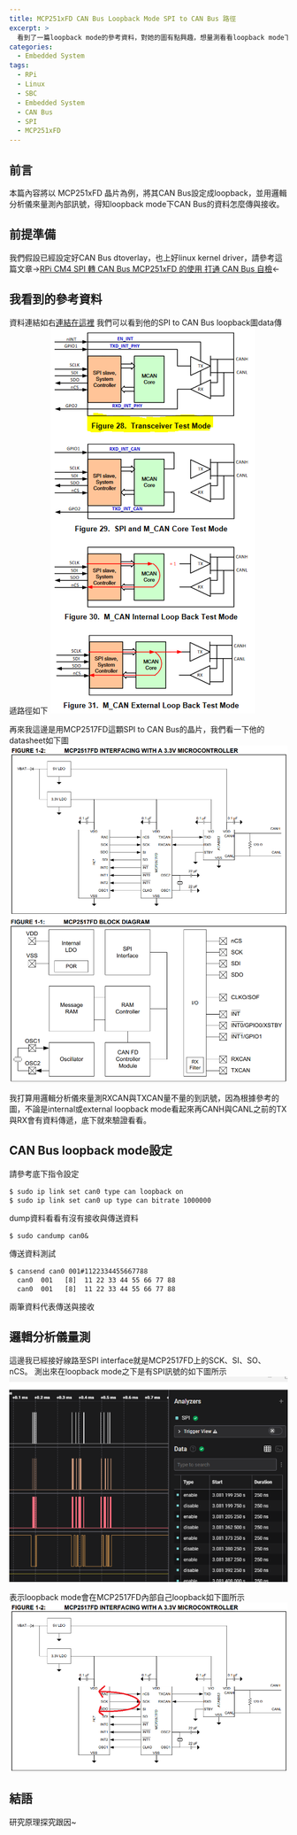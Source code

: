 ```yaml
---
title: MCP251xFD CAN Bus Loopback Mode SPI to CAN Bus 路徑
excerpt: >
  看到了一篇loopback mode的參考資料，對她的圖有點興趣，想量測看看loopback mode下CAN Bus的路徑資料怎麼傳送。
categories:
  - Embedded System
tags:
  - RPi
  - Linux
  - SBC
  - Embedded System
  - CAN Bus
  - SPI
  - MCP251xFD
---
```

## 前言
本篇內容將以 MCP251xFD 晶片為例，將其CAN Bus設定成loopback，並用邏輯分析儀來量測內部訊號，得知loopback mode下CAN Bus的資料怎麼傳與接收。
## 前提準備
我們假設已經設定好CAN Bus dtoverlay，也上好linux kernel driver，請參考這篇文章->[RPi CM4 SPI 轉 CAN Bus MCP251xFD 的使用 打通 CAN Bus 自檢](https://casparting.github.io/embedded%20system/RPi-CM4-SPI-%E8%BD%89-CAN-Bus-MCP251xFD-%E7%9A%84%E4%BD%BF%E7%94%A8-%E6%89%93%E9%80%9A-CAN-Bus-%E8%87%AA%E6%AA%A2/)<-
## 我看到的參考資料
資料連結如右[連結在這裡](https://e2e.ti.com/support/interface-group/interface/f/interface-forum/963383/tcan4550-q1-use-a-stand-alone-transceiver)
我們可以看到他的SPI to CAN Bus loopback圖data傳遞路徑如下
![TCAN4550_Loopback_Modes](/assets/images/TCAN4550_Loopback_Modes.png)

再來我這邊是用MCP2517FD這顆SPI to CAN Bus的晶片，我們看一下他的datasheet如下圖
![mcp2517fd_interfacing_with_mcu](/assets/images/mcp2517fd_interfacing_with_mcu.png)
![mcp2517fd_block_diagram](/assets/images/mcp2517fd_block_diagram.png)


我打算用邏輯分析儀來量測RXCAN與TXCAN量不量的到訊號，因為根據參考的圖，不論是internal或external loopback mode看起來再CANH與CANL之前的TX與RX會有資料傳遞，底下就來驗證看看。

## CAN Bus loopback mode設定
請參考底下指令設定
```console
$ sudo ip link set can0 type can loopback on
$ sudo ip link set can0 up type can bitrate 1000000
```
dump資料看看有沒有接收與傳送資料
```console
$ sudo candump can0&
```
傳送資料測試
```
$ cansend can0 001#1122334455667788
  can0  001   [8]  11 22 33 44 55 66 77 88
  can0  001   [8]  11 22 33 44 55 66 77 88
```
兩筆資料代表傳送與接收

## 邏輯分析儀量測
這邊我已經接好線路至SPI interface就是MCP2517FD上的SCK、SI、SO、nCS。
測出來在loopback mode之下是有SPI訊號的如下圖所示
![spi_to_can_bus_mcp2517fd](/assets/images/spi_to_can_bus_mcp2517fd.png)


表示loopback mode會在MCP2517FD內部自己loopback如下圖所示
![mcp2517fd_interfacing_with_mcu_modify](/assets/images/mcp2517fd_interfacing_with_mcu_modify.png)

## 結語
研究原理探究跟因~